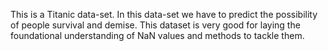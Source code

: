 This is a Titanic data-set. In this data-set we have to predict the possibility of people survival and demise. This dataset is very good for laying the foundational understanding of NaN values and methods to tackle them.
